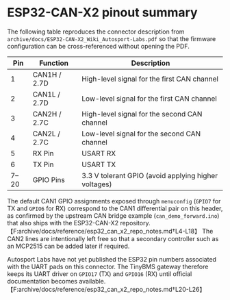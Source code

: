 # ESP32-CAN-X2 pinout summary

The following table reproduces the connector description from
`archive/docs/ESP32-CAN-X2_Wiki_Autosport-Labs.pdf` so that the firmware
configuration can be cross-referenced without opening the PDF.

| Pin | Function          | Description                                               |
| --- | ----------------- | --------------------------------------------------------- |
| 1   | CAN1H / 2.7D      | High-level signal for the first CAN channel               |
| 2   | CAN1L / 2.7D      | Low-level signal for the first CAN channel                |
| 3   | CAN2H / 2.7C      | High-level signal for the second CAN channel              |
| 4   | CAN2L / 2.7C      | Low-level signal for the second CAN channel               |
| 5   | RX Pin            | USART RX                                                  |
| 6   | TX Pin            | USART TX                                                  |
| 7–20| GPIO Pins         | 3.3 V tolerant GPIO (avoid applying higher voltages)      |

The default CAN1 GPIO assignments exposed through `menuconfig`
(`GPIO7` for TX and `GPIO6` for RX) correspond to the CAN1 differential
pair on this header, as confirmed by the upstream CAN bridge example
(`can_demo_forward.ino`) that also ships with the ESP32-CAN-X2
repository.【F:archive/docs/reference/esp32_can_x2_repo_notes.md†L4-L18】 The
CAN2 lines are intentionally left free so that a secondary controller
such as an MCP2515 can be added later if required.

Autosport Labs have not yet published the ESP32 pin numbers associated
with the UART pads on this connector. The TinyBMS gateway therefore keeps
its UART driver on `GPIO17` (TX) and `GPIO16` (RX) until official
documentation becomes available.【F:archive/docs/reference/esp32_can_x2_repo_notes.md†L20-L26】
